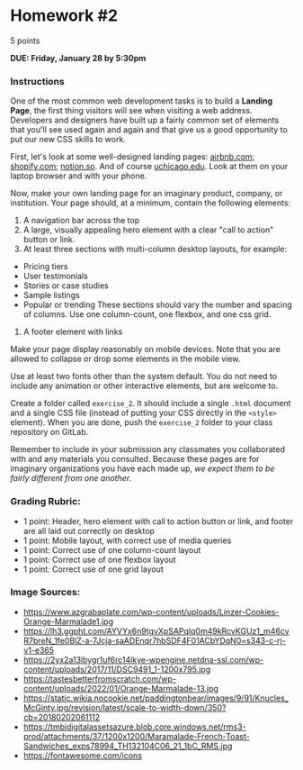 # Homework #2

5 points

**DUE: Friday, January 28 by 5:30pm**

### Instructions

One of the most common web development tasks is to build a **Landing Page**, the
first thing visitors will see when visiting a web address. Developers and
designers have built up a fairly common set of elements that you'll see used
again and again and that give us a good opportunity to put our new CSS skills
to work.

First, let's look at some well-designed landing pages: [airbnb.com](airbnb.com);
[shopify.com](shopify.com); [notion.so](notion.so). And of course
[uchicago.edu](uchicago.edu). Look at them on your laptop browser and with your
phone.

Now, make your own landing page for an imaginary product, company, or
institution. Your page should, at a minimum, contain the following elements:
1. A navigation bar across the top
1. A large, visually appealing hero element with a clear "call to action"
  button or link.
1. At least three sections with multi-column desktop layouts, for example:
  - Pricing tiers
  - User testimonials
  - Stories or case studies
  - Sample listings
  - Popular or trending
  These sections should vary the number and spacing of columns. Use one
  column-count, one flexbox, and one css grid.
1. A footer element with links

Make your page display reasonably on mobile devices. Note that you are allowed
to collapse or drop some elements in the mobile view.

Use at least two fonts other than the system default. You do not need to include
any animation or other interactive elements, but are welcome to.

Create a folder called `exercise_2`. It should include a single `.html` document
and a single CSS file (instead of putting your CSS directly in the `<style>`
element). When you are done, push the `exercise_2` folder to your class
repository on GitLab.

Remember to include in your submission any classmates you collaborated with and
any materials you consulted. Because these pages are for imaginary organizations
you have each made up, *we expect them to be fairly different from one another.*

### Grading Rubric:
  * 1 point: Header, hero element with call to action button or link, and footer
    are all laid out correctly on desktop
  * 1 point: Mobile layout, with correct use of media queries
  * 1 point: Correct use of one column-count layout
  * 1 point: Correct use of one flexbox layout
  * 1 point: Correct use of one grid layout

### Image Sources:
- https://www.azgrabaplate.com/wp-content/uploads/Linzer-Cookies-Orange-Marmalade1.jpg
- https://lh3.ggpht.com/AYVYx6n9tgvXpSAPqIq0m49kRcvKGUz1_m46cvR7breN_1fe0BlZ-a-7Jcja-saADEnqr7hbSDF4F01ACbYDqN0=s343-c-rj-v1-e365
- https://2yx2a13lbygr1uf6rc14lkye-wpengine.netdna-ssl.com/wp-content/uploads/2017/11/DSC9491_1-1200x795.jpg
- https://tastesbetterfromscratch.com/wp-content/uploads/2022/01/Orange-Marmalade-13.jpg
- https://static.wikia.nocookie.net/paddingtonbear/images/9/91/Knucles_McGinty.jpg/revision/latest/scale-to-width-down/350?cb=20180202061112
- https://tmbidigitalassetsazure.blob.core.windows.net/rms3-prod/attachments/37/1200x1200/Maramalade-French-Toast-Sandwiches_exps78994_TH132104C06_21_1bC_RMS.jpg
- https://fontawesome.com/icons
